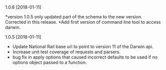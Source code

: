 1.0.6 [2018-01-11]

*version 1.0.5 only updated part of the schema to the new version. Corrected in this release.
*Add first version of command line tool to access darwin.

1.0.5 [2018-01-11]

* Update National Rail base url to point to version 11 of the Darwin api.
* Increase unit test coverage of requests and parsers.
* bug fix in apply options that caused incorrect defaults to be used if no options object passed to a function.
